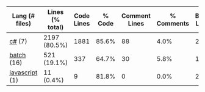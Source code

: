 |Lang (# files)|Lines (% total)|Code Lines|% Code|Comment Lines|% Comments|Blank Lines|% Blank|
| --- | --- | --- | --- | --- | --- | --- | --- |
|[c#](https://github.com/jojo2357/Music-Discord-Rich-Presence/tree/master/statistics/c%23/lines_descending.md) (7)|2197 (80.5%)|1881|85.6%|88|4.0%|228|10.4%|
|[batch](https://github.com/jojo2357/Music-Discord-Rich-Presence/tree/master/statistics/batch/lines_descending.md) (16)|521 (19.1%)|337|64.7%|30|5.8%|154|29.6%|
|[javascript](https://github.com/jojo2357/Music-Discord-Rich-Presence/tree/master/statistics/javascript/lines_descending.md) (1)|11 (0.4%)|9|81.8%|0|0.0%|2|18.2%|